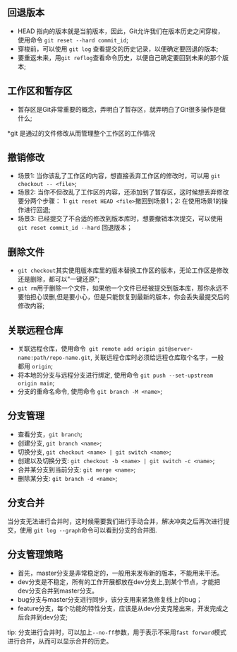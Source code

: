 ## 回退版本
* HEAD 指向的版本就是当前版本，因此，Git允许我们在版本历史之间穿梭，使用命令 `git reset --hard commit_id`;
* 穿梭前，可以使用 `git log` 查看提交的历史记录，以便确定要回退的版本;
* 要重返未来，用`git reflog`查看命令历史，以便自己确定要回到未来的那个版本;

## 工作区和暂存区
* 暂存区是Git非常重要的概念，弄明白了暂存区，就弄明白了Git很多操作是做什么;

*git 是通过的文件修改从而管理整个工作区的工作情况

## 撤销修改
* 场景1: 当你该乱了工作区的内容，想直接丢弃工作区的修改时，可以用 `git checkout -- <file>`;  
* 场景2: 当你不但改乱了工作区的内容，还添加到了暂存区，这时候想丢弃修改要分两个步骤： 1: `git reset HEAD <file>`撤回到场景1；2: 在使用场景1的操作进行回退;  
* 场景3: 已经提交了不合适的修改到版本库时，想要撤销本次提交，可以使用 `git reset commit_id --hard` 回退版本；  

## 删除文件
* `git checkout`其实使用版本库里的版本替换工作区的版本，无论工作区是修改还是删除，都可以"一键还原";  
* `git rm`用于删除一个文件，如果他一个文件已经被提交到版本库，那你永远不要怕担心误删,但是要小心，但是只能恢复到最新的版本，你会丢失最提交后的修改内容;  

## 关联远程仓库
* 关联远程仓库，使用命令` git remote add origin git@server-name:path/repo-name.git`, 关联远程仓库时必须给远程仓库取个名字，一般都用 `origin`;
* 将本地的分支与远程分支进行绑定, 使用命令 `git push --set-upstream origin main`;
* 分支的重命名命令, 使用命令 `git branch -M <name>`;

## 分支管理
* 查看分支，`git branch`;
* 创建分支, `git branch <name>`;
* 切换分支, `git checkout <name> | git switch <name>`;  
* 创建以及切换分支: `git checkout -b <name> | git switch -c <name>`;
* 合并某分支到当前分支: `git merge <name>`;
* 删除某分支: `git branch -d <name>`;

## 分支合并
当分支无法进行合并时，这时候需要我们进行手动合并，解决冲突之后再次进行提交，使用 `git log --graph`命令可以看到分支的合并图.

## 分支管理策略
* 首先，master分支是非常稳定的，一般用来发布新的版本，不能用来干活。
* dev分支是不稳定，所有的工作开展都放在dev分支上,到某个节点，才能把dev分支合并到master分支。
* bug分支与master分支进行同步，该分支用来紧急修复线上的bug；
* feature分支，每个功能的特性分支，应该是从dev分支克隆出来，开发完成之后合并到dev分支;

tip: 分支进行合并时，可以加上`--no-ff`参数，用于表示不采用`fast forward`模式进行合并，从而可以显示合并的历史。

